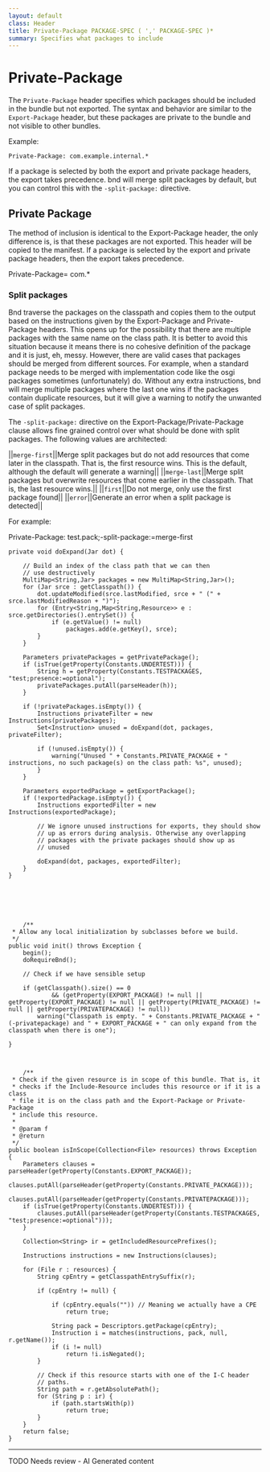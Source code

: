 ```yaml
---
layout: default
class: Header
title: Private-Package PACKAGE-SPEC ( ',' PACKAGE-SPEC )* 
summary: Specifies what packages to include
---
```


# Private-Package

The `Private-Package` header specifies which packages should be included in the bundle but not exported. The syntax and behavior are similar to the `Export-Package` header, but these packages are private to the bundle and not visible to other bundles.

Example:

```
Private-Package: com.example.internal.*
```

If a package is selected by both the export and private package headers, the export takes precedence. bnd will merge split packages by default, but you can control this with the `-split-package:` directive.

## Private Package
The method of inclusion is identical to the Export-Package header, the only difference is, is that these packages are not exported. This header will be copied to the manifest. If a package is selected by the export and private package headers, then the export takes precedence.

  Private-Package= com.*



### Split packages
Bnd traverse the packages on the classpath and copies them to the output based on the instructions given by the Export-Package and Private-Package headers. This opens up for the possibility that there are multiple packages with the same name on the class path. It is better to avoid this situation because it means there is no cohesive definition of the package and it is just, eh, messy. However, there are valid cases that packages should be merged from different sources. For example, when a standard package needs to be merged with implementation code like the osgi packages sometimes (unfortunately) do. Without any extra instructions, bnd will merge multiple packages where the last one wins if the packages contain duplicate resources, but it will give a warning to notify the unwanted case of split packages.

The `-split-package:` directive on the Export-Package/Private-Package clause allows fine grained control over what should be done with split packages. The following values are architected:

||<nobr>`merge-first`</nobr>||Merge split packages but do not add resources that come later in the classpath. That is, the first resource wins. This is the default, although the default will generate a warning||
||<nobr>`merge-last`</nobr>||Merge split packages but overwrite resources that come earlier in the classpath. That is, the last resource wins.||
||`first`||Do not merge, only use the first package found||
||`error`||Generate an error when a split package is detected||

For example:

  Private-Package: test.pack;-split-package:=merge-first






	private void doExpand(Jar dot) {

		// Build an index of the class path that we can then
		// use destructively
		MultiMap<String,Jar> packages = new MultiMap<String,Jar>();
		for (Jar srce : getClasspath()) {
			dot.updateModified(srce.lastModified, srce + " (" + srce.lastModifiedReason + ")");
			for (Entry<String,Map<String,Resource>> e : srce.getDirectories().entrySet()) {
				if (e.getValue() != null)
					packages.add(e.getKey(), srce);
			}
		}

		Parameters privatePackages = getPrivatePackage();
		if (isTrue(getProperty(Constants.UNDERTEST))) {
			String h = getProperty(Constants.TESTPACKAGES, "test;presence:=optional");
			privatePackages.putAll(parseHeader(h));
		}

		if (!privatePackages.isEmpty()) {
			Instructions privateFilter = new Instructions(privatePackages);
			Set<Instruction> unused = doExpand(dot, packages, privateFilter);

			if (!unused.isEmpty()) {
				warning("Unused " + Constants.PRIVATE_PACKAGE + " instructions, no such package(s) on the class path: %s", unused);
			}
		}

		Parameters exportedPackage = getExportPackage();
		if (!exportedPackage.isEmpty()) {
			Instructions exportedFilter = new Instructions(exportedPackage);

			// We ignore unused instructions for exports, they should show
			// up as errors during analysis. Otherwise any overlapping
			// packages with the private packages should show up as
			// unused

			doExpand(dot, packages, exportedFilter);
		}
	}

	
	
	
	
	
		/**
	 * Allow any local initialization by subclasses before we build.
	 */
	public void init() throws Exception {
		begin();
		doRequireBnd();

		// Check if we have sensible setup

		if (getClasspath().size() == 0
				&& (getProperty(EXPORT_PACKAGE) != null || getProperty(EXPORT_PACKAGE) != null || getProperty(PRIVATE_PACKAGE) != null || getProperty(PRIVATEPACKAGE) != null))
			warning("Classpath is empty. " + Constants.PRIVATE_PACKAGE + " (-privatepackage) and " + EXPORT_PACKAGE + " can only expand from the classpath when there is one");

	}
	
	
	
		/**
	 * Check if the given resource is in scope of this bundle. That is, it
	 * checks if the Include-Resource includes this resource or if it is a class
	 * file it is on the class path and the Export-Package or Private-Package
	 * include this resource.
	 *
	 * @param f
	 * @return
	 */
	public boolean isInScope(Collection<File> resources) throws Exception {
		Parameters clauses = parseHeader(getProperty(Constants.EXPORT_PACKAGE));
		clauses.putAll(parseHeader(getProperty(Constants.PRIVATE_PACKAGE)));
		clauses.putAll(parseHeader(getProperty(Constants.PRIVATEPACKAGE)));
		if (isTrue(getProperty(Constants.UNDERTEST))) {
			clauses.putAll(parseHeader(getProperty(Constants.TESTPACKAGES, "test;presence:=optional")));
		}

		Collection<String> ir = getIncludedResourcePrefixes();

		Instructions instructions = new Instructions(clauses);

		for (File r : resources) {
			String cpEntry = getClasspathEntrySuffix(r);

			if (cpEntry != null) {

				if (cpEntry.equals("")) // Meaning we actually have a CPE
					return true;

				String pack = Descriptors.getPackage(cpEntry);
				Instruction i = matches(instructions, pack, null, r.getName());
				if (i != null)
					return !i.isNegated();
			}

			// Check if this resource starts with one of the I-C header
			// paths.
			String path = r.getAbsolutePath();
			for (String p : ir) {
				if (path.startsWith(p))
					return true;
			}
		}
		return false;
	}


<hr />
TODO Needs review - AI Generated content